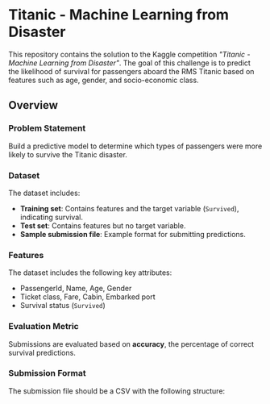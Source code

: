 # Titanic - Machine Learning from Disaster  

This repository contains the solution to the Kaggle competition *"Titanic - Machine Learning from Disaster"*. The goal of this challenge is to predict the likelihood of survival for passengers aboard the RMS Titanic based on features such as age, gender, and socio-economic class.  

## Overview  

### Problem Statement  
Build a predictive model to determine which types of passengers were more likely to survive the Titanic disaster.  

### Dataset  
The dataset includes:  
- **Training set**: Contains features and the target variable (`Survived`), indicating survival.  
- **Test set**: Contains features but no target variable.  
- **Sample submission file**: Example format for submitting predictions.  

### Features  
The dataset includes the following key attributes:  
- PassengerId, Name, Age, Gender  
- Ticket class, Fare, Cabin, Embarked port  
- Survival status (`Survived`)  

### Evaluation Metric  
Submissions are evaluated based on **accuracy**, the percentage of correct survival predictions.  

### Submission Format  
The submission file should be a CSV with the following structure:  
